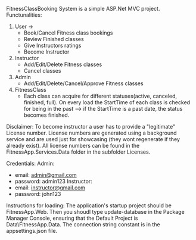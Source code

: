 FitnessClassBooking System is a simple ASP.Net MVC project.
Functunalities:
1. User -> 
   - Book/Cancel Fitness class bookings
   - Review Finished classes
   - Give Instructors ratings
   - Become Instructor
2. Instructor
   - Add/Edit/Delete Fitness classes
   - Cancel classes
3. Admin
   - Add/Edit/Delete/Cancel/Approve Fitness classes
4. FitnessClass
   - Each class can acquire for different statuses(active, canceled, finished, full). On every load the StartTime of each class is checked for being in the past --> if the StartTime is a past date, the status becomes           finished. 

Disclaimer: To become instructor a user has to provide a "legitimate" License number. License numbers are generated using a background service and are used just for showcasing (they wont regenerate if they already exist). All license numbers can be found in the FitnessApp.Services.Data folder in the subfolder Licenses.

Credentials:
Admin:
   - email: admin@gmail.com
   - password: admin123
Instructor:
   - email: instructor@gmail.com
   - password: john123

Instructions for loading:
The application's startup project should be FitnessApp.Web.
Then you shoudl type update-database in the Package Manager Console, ensuring that the Default Project is Data\FitnessApp.Data.
The connection string constant is in the appsettings.json file.

